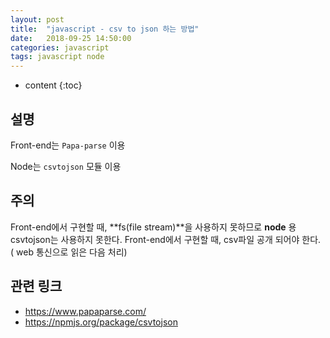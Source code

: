 ```yaml
---
layout: post
title:  "javascript - csv to json 하는 방법"
date:   2018-09-25 14:50:00
categories: javascript
tags: javascript node
---
```


* content
{:toc}

## 설명

Front-end는 `Papa-parse` 이용

Node는 `csvtojson` 모듈 이용

## 주의

Front-end에서 구현할 때, **fs(file stream)**을 사용하지 못하므로 **node** 용 csvtojson는 사용하지 못한다.
Front-end에서 구현할 때, csv파일 공개 되어야 한다. ( web 통신으로 읽은 다음 처리)

## 관련 링크
- https://www.papaparse.com/
- https://npmjs.org/package/csvtojson
